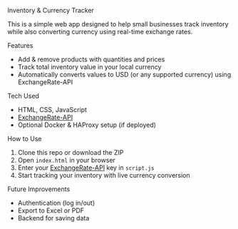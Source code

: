  Inventory & Currency Tracker

This is a simple web app designed to help small businesses track inventory while also converting currency using real-time exchange rates.

 Features
- Add & remove products with quantities and prices
- Track total inventory value in your local currency
- Automatically converts values to USD (or any supported currency) using ExchangeRate-API

 Tech Used
- HTML, CSS, JavaScript
- [ExchangeRate-API](https://www.exchangerate-api.com/)
- Optional Docker & HAProxy setup (if deployed)

 How to Use
1. Clone this repo or download the ZIP
2. Open `index.html` in your browser
3. Enter your [ExchangeRate-API](https://www.exchangerate-api.com/) key in `script.js`
4. Start tracking your inventory with live currency conversion

 Future Improvements
- Authentication (log in/out)
- Export to Excel or PDF
- Backend for saving data


